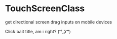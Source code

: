 # TouchScreenClass
get directional screen drag inputs on mobile devices

Click bait title, am i right? ( ͡° ͜ʖ ͡°)
